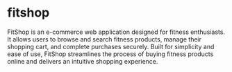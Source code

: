 # fitshop
FitShop is an e-commerce web application designed for fitness enthusiasts. It allows users to browse and search fitness products, manage their shopping cart, and complete purchases securely. Built for simplicity and ease of use, FitShop streamlines the process of buying fitness products online and delivers an intuitive shopping experience.
